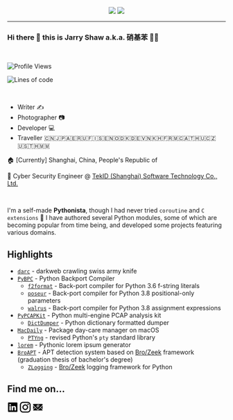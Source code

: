 <p align="center">
  <img height="200" src="https://github-readme-stats.vercel.app/api?username=jarryshaw&show_icons=true&theme=dark&include_all_commits=true" />
  <img height="200" src="https://github-readme-stats.vercel.app/api/top-langs/?username=jarryshaw&theme=dark&show_icons=true" />
</p>

---

### Hi there 👋 this is Jarry Shaw a.k.a. 硝基苯 :rainbow_flag:

<br />

![Profile Views](http://img.shields.io/badge/Profile%20Views-26-blue)

![Lines of code](https://img.shields.io/badge/From%20Hello%20World%20I%27ve%20Written-15.5%20million%20lines%20of%20code-blue)

<!--
**JarryShaw/JarryShaw** is a ✨ _special_ ✨ repository because its `README.md` (this file) appears on your GitHub profile.

Here are some ideas to get you started:

- 🔭 I’m currently working on ...
- 🌱 I’m currently learning ...
- 👯 I’m looking to collaborate on ...
- 🤔 I’m looking for help with ...
- 💬 Ask me about ...
- 📫 How to reach me: ...
- 😄 Pronouns: ...
- ⚡ Fun fact: ...
-->

<br />

- Writer :writing_hand:
- Photographer :camera:
- Developer :computer:
- Traveller :cn::jp::united_arab_emirates::ru::finland::sweden::norway::denmark::de::vietnam::cambodia::fr::monaco::austria::hungary::czech_republic::us::thailand::myanmar:

:house: \[Currently\] Shanghai, China, People's Republic of

:office: Cyber Security Engineer @ [TekID (Shanghai) Software Technology Co., Ltd.](https://www.tek-id.com)

<br />

I'm a self-made **Pythonista**, though I had never tried `coroutine` and `C extensions` :rofl: I have
authored several Python modules, some of which are becoming popular from time being, and developed some
projects featuring various domains.

Highlights
----------

- [`darc`](/JarryShaw/darc) - darkweb crawling swiss army knife
- [`PyBPC`](/pybpc/pybpc) - Python Backport Compiler
  - [`f2format`](/pybpc/f2format) - Back-port compiler for Python 3.6 f-string literals
  - [`poseur`](/pybpc/poseur) - Back-port compiler for Python 3.8 positional-only parameters
  - [`walrus`](/pybpc/walrus) - Back-port compiler for Python 3.8 assignment expressions
- [`PyPCAPKit`](/JarryShaw/PyPCAPKit) - Python multi-engine PCAP analysis kit
  - [`DictDumper`](/JarryShaw/DictDumper) - Python dictionary formatted dumper
- [`MacDaily`](/JarryShaw/MacDaily) - Package day-care manager on macOS
  - [`PTYng`](/JarryShaw/ptyng) - revised Python's `pty` standard library
- [`lorem`](/JarryShaw/lorem) - Pythonic lorem ipsum generator
- [`BroAPT`](/JarryShaw/BroAPT) - APT detection system based on [Bro/Zeek](https://zeek.org/) framework (graduation thesis of bachelor's degree)
  - [`ZLogging`](/JarryShaw/zlogging) - [Bro/Zeek](https://zeek.org/) logging framework for Python

Find me on...
-------------

[<img src="https://github.com/JarryShaw/JarryShaw/blob/master/img/linkedin.svg" width="5%">](https://www.linkedin.com/in/jarryshaw)
[<img src="https://github.com/JarryShaw/JarryShaw/blob/master/img/instagram.svg" width="5%">](https://instagram.com/jarryshaw)
[<img src="https://github.com/JarryShaw/JarryShaw/blob/master/img/email.svg" width="5%">](mailto:jarryshaw@icloud.com)
